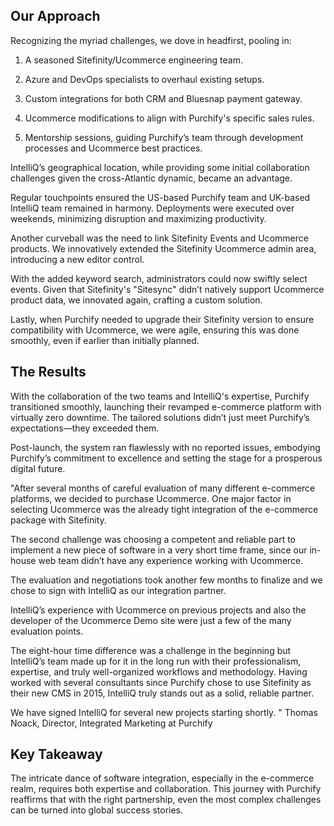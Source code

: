 ## Our Approach

Recognizing the myriad challenges, we dove in headfirst, pooling in:

1. A seasoned Sitefinity/Ucommerce engineering team.

2. Azure and DevOps specialists to overhaul existing setups.

3. Custom integrations for both CRM and Bluesnap payment gateway.

4. Ucommerce modifications to align with Purchify's specific sales rules.

5. Mentorship sessions, guiding Purchify’s team through development processes and Ucommerce best practices.

IntelliQ’s geographical location, while providing some initial collaboration challenges given the cross-Atlantic dynamic, became an advantage.

Regular touchpoints ensured the US-based Purchify team and UK-based IntelliQ team remained in harmony. Deployments were executed over weekends, minimizing disruption and maximizing productivity.

Another curveball was the need to link Sitefinity Events and Ucommerce products. We innovatively extended the Sitefinity Ucommerce admin area, introducing a new editor control.

With the added keyword search, administrators could now swiftly select events. Given that Sitefinity's "Sitesync" didn’t natively support Ucommerce product data, we innovated again, crafting a custom solution.

Lastly, when Purchify needed to upgrade their Sitefinity version to ensure compatibility with Ucommerce, we were agile, ensuring this was done smoothly, even if earlier than initially planned.

## The Results

With the collaboration of the two teams and IntelliQ's expertise, Purchify transitioned smoothly, launching their revamped e-commerce platform with virtually zero downtime. The tailored solutions didn’t just meet Purchify’s expectations—they exceeded them.

Post-launch, the system ran flawlessly with no reported issues, embodying Purchify’s commitment to excellence and setting the stage for a prosperous digital future.

"After several months of careful evaluation of many different e-commerce platforms, we decided to purchase Ucommerce. One major factor in selecting Ucommerce was the already tight integration of the e-commerce package with Sitefinity.

The second challenge was choosing a competent and reliable part to implement a new piece of software in a very short time frame, since our in-house web team didn’t have any experience working with Ucommerce.

The evaluation and negotiations took another few months to finalize and we chose to sign with IntelliQ as our integration partner.

IntelliQ’s experience with Ucommerce on previous projects and also the developer of the Ucommerce Demo site were just a few of the many evaluation points.

The eight-hour time difference was a challenge in the beginning but IntelliQ’s team made up for it in the long run with their professionalism, expertise, and truly well-organized workflows and methodology. Having worked with several consultants since Purchify chose to use Sitefinity as their new CMS in 2015, IntelliQ truly stands out as a solid, reliable partner.

We have signed IntelliQ for several new projects starting shortly. " Thomas Noack, Director, Integrated Marketing at Purchify

## Key Takeaway

The intricate dance of software integration, especially in the e-commerce realm, requires both expertise and collaboration. This journey with Purchify reaffirms that with the right partnership, even the most complex challenges can be turned into global success stories.